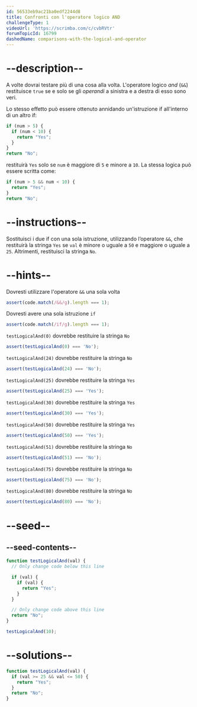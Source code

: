 ```yaml
---
id: 56533eb9ac21ba0edf2244d8
title: Confronti con l'operatore logico AND
challengeType: 1
videoUrl: 'https://scrimba.com/c/cvbRVtr'
forumTopicId: 16799
dashedName: comparisons-with-the-logical-and-operator
---
```


# --description--

A volte dovrai testare più di una cosa alla volta. L'operatore logico <dfn>and</dfn> (`&&`) restituisce `true` se e solo se gli <dfn>operandi</dfn> a sinistra e a destra di esso sono veri.

Lo stesso effetto può essere ottenuto annidando un'istruzione if all'interno di un altro if:

```js
if (num > 5) {
  if (num < 10) {
    return "Yes";
  }
}
return "No";
```

restituirà `Yes` solo se `num` è maggiore di `5` e minore a `10`. La stessa logica può essere scritta come:

```js
if (num > 5 && num < 10) {
  return "Yes";
}
return "No";
```

# --instructions--

Sostituisci i due if con una sola istruzione, utilizzando l’operatore `&&`, che restituirà la stringa `Yes` se `val` è minore o uguale a `50` e maggiore o uguale a `25`. Altrimenti, restituisci la stringa `No`.

# --hints--

Dovresti utilizzare l'operatore `&&` una sola volta

```js
assert(code.match(/&&/g).length === 1);
```

Dovresti avere una sola istruzione `if`

```js
assert(code.match(/if/g).length === 1);
```

`testLogicalAnd(0)` dovrebbe restituire la stringa `No`

```js
assert(testLogicalAnd(0) === 'No');
```

`testLogicalAnd(24)` dovrebbe restituire la stringa `No`

```js
assert(testLogicalAnd(24) === 'No');
```

`testLogicalAnd(25)` dovrebbe restituire la stringa `Yes`

```js
assert(testLogicalAnd(25) === 'Yes');
```

`testLogicalAnd(30)` dovrebbe restituire la stringa `Yes`

```js
assert(testLogicalAnd(30) === 'Yes');
```

`testLogicalAnd(50)` dovrebbe restituire la stringa `Yes`

```js
assert(testLogicalAnd(50) === 'Yes');
```

`testLogicalAnd(51)` dovrebbe restituire la stringa `No`

```js
assert(testLogicalAnd(51) === 'No');
```

`testLogicalAnd(75)` dovrebbe restituire la stringa `No`

```js
assert(testLogicalAnd(75) === 'No');
```

`testLogicalAnd(80)` dovrebbe restituire la stringa `No`

```js
assert(testLogicalAnd(80) === 'No');
```

# --seed--

## --seed-contents--

```js
function testLogicalAnd(val) {
  // Only change code below this line

  if (val) {
    if (val) {
      return "Yes";
    }
  }

  // Only change code above this line
  return "No";
}

testLogicalAnd(10);
```

# --solutions--

```js
function testLogicalAnd(val) {
  if (val >= 25 && val <= 50) {
    return "Yes";
  }
  return "No";
}
```
